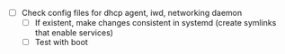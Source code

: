 - [ ] Check config files for dhcp agent, iwd, networking daemon
  - [ ] If existent, make changes consistent in systemd (create symlinks that enable services)
  - [ ] Test with boot
